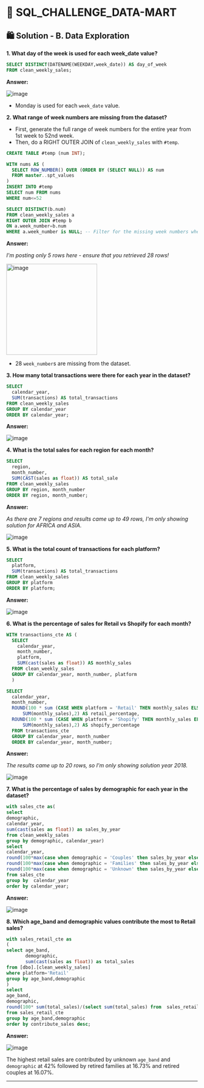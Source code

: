 # 🛒 SQL_CHALLENGE_DATA-MART

## 🛍 Solution - B. Data Exploration

**1. What day of the week is used for each week_date value?**

````sql
SELECT DISTINCT(DATENAME(WEEKDAY,week_date)) AS day_of_week
FROM clean_weekly_sales;
````

**Answer:**

![image](https://user-images.githubusercontent.com/125182638/224203191-c4b4693d-471e-405e-80f3-48e8873e0ea7.png)

- Monday is used for each `week_date` value.

**2. What range of week numbers are missing from the dataset?**
- First, generate the full range of week numbers for the entire year from 1st week to 52nd week.
- Then, do a RIGHT OUTER JOIN of `clean_weekly_sales` with `#temp`.

````sql
CREATE TABLE #temp (num INT);

WITH nums AS (
  SELECT ROW_NUMBER() OVER (ORDER BY (SELECT NULL)) AS num
  FROM master..spt_values
)
INSERT INTO #temp
SELECT num FROM nums 
WHERE num<=52

SELECT DISTINCT(b.num)
FROM clean_weekly_sales a
RIGHT OUTER JOIN #temp b
ON a.week_number=b.num
WHERE a.week_number is NULL; -- Filter for the missing week numbers whereby the values would be `null`
````

**Answer:**

_I'm posting only 5 rows here - ensure that you retrieved 28 rows!_

<img width="239" alt="image" src="https://user-images.githubusercontent.com/81607668/131644275-6a91200f-61fe-4b71-83d4-7b51945e4531.png">

- 28 `week_number`s are missing from the dataset.

**3. How many total transactions were there for each year in the dataset?**

````sql
SELECT 
  calendar_year, 
  SUM(transactions) AS total_transactions
FROM clean_weekly_sales
GROUP BY calendar_year
ORDER BY calendar_year;
````

**Answer:**

![image](https://user-images.githubusercontent.com/125182638/224205563-3e8337c1-4917-44e3-87e9-3a25d2561fb7.png)

**4. What is the total sales for each region for each month?**

````sql
SELECT 
  region, 
  month_number, 
  SUM(CAST(sales as float)) AS total_sale
FROM clean_weekly_sales
GROUP BY region, month_number
ORDER BY region, month_number;
````

**Answer:**

_As there are 7 regions and results came up to 49 rows, I'm only showing solution for AFRICA and ASIA._

![image](https://user-images.githubusercontent.com/125182638/224205777-f99aeb13-79cb-4b77-bdc9-07a255e9f81d.png)

**5. What is the total count of transactions for each platform?**

````sql
SELECT 
  platform, 
  SUM(transactions) AS total_transactions
FROM clean_weekly_sales
GROUP BY platform
ORDER BY platform;
````

**Answer:**

![image](https://user-images.githubusercontent.com/125182638/224206467-3ef2d9f9-819d-4e0f-8c02-d7853a5ec7a2.png)

**6. What is the percentage of sales for Retail vs Shopify for each month?**

````sql
WITH transactions_cte AS (
  SELECT 
    calendar_year, 
    month_number, 
    platform, 
    SUM(cast(sales as float)) AS monthly_sales
  FROM clean_weekly_sales
  GROUP BY calendar_year, month_number, platform
  )

SELECT 
  calendar_year, 
  month_number, 
  ROUND(100 * sum (CASE WHEN platform = 'Retail' THEN monthly_sales ELSE NULL END) / 
      SUM(monthly_sales),2) AS retail_percentage,
  ROUND(100 * sum (CASE WHEN platform = 'Shopify' THEN monthly_sales ELSE NULL END) / 
      SUM(monthly_sales),2) AS shopify_percentage
  FROM transactions_cte
  GROUP BY calendar_year, month_number
  ORDER BY calendar_year, month_number;
````

**Answer:**

_The results came up to 20 rows, so I'm only showing solution year 2018._

![image](https://user-images.githubusercontent.com/125182638/224211527-79746b16-9e9c-4e81-bd1c-4467ea7fa540.png)

**7. What is the percentage of sales by demographic for each year in the dataset?**

````sql
with sales_cte as(
select
demographic,
calendar_year,
sum(cast(sales as float)) as sales_by_year
from clean_weekly_sales
group by demographic, calendar_year)
select
calendar_year,
round(100*max(case when demographic = 'Couples' then sales_by_year else null end)/sum(sales_by_year),2) as sales_by_couples,
round(100*max(case when demographic = 'Families' then sales_by_year else null end)/sum(sales_by_year),2) as sales_by_families,
round(100*max(case when demographic = 'Unknown' then sales_by_year else null end)/sum(sales_by_year),2) as sales_unknonw
from sales_cte
group by  calendar_year
order by calendar_year;
````

**Answer:**

![image](https://user-images.githubusercontent.com/125182638/224211655-1d88b5b7-2706-44ab-adeb-508dc04d463c.png)

**8. Which age_band and demographic values contribute the most to Retail sales?**

````sql
with sales_retail_cte as
(
select age_band,
	   demographic,
	   sum(cast(sales as float)) as total_sales
from [dbo].[clean_weekly_sales]
where platform='Retail'
group by age_band,demographic
)
select
age_band,
demographic,
round(100* sum(total_sales)/(select sum(total_sales) from  sales_retail_cte),2)  as contribute_sales
from sales_retail_cte
group by age_band,demographic
order by contribute_sales desc;
````

**Answer:**

![image](https://user-images.githubusercontent.com/125182638/224211739-0bfe366e-1ab3-42f0-9448-c56e8c6d2c84.png)

The highest retail sales are contributed by unknown `age_band` and `demographic` at 42% followed by retired families at 16.73% and retired couples at 16.07%.

***
